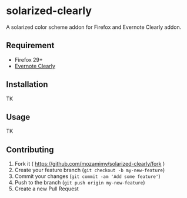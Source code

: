 # solarized-clearly

A solarized color scheme addon for Firefox and Evernote Clearly addon.

## Requirement

- Firefox 29+
- [Evernote Clearly](http://evernote.com/clearly/)

## Installation

TK

## Usage

TK

## Contributing

1. Fork it ( https://github.com/mozamimy/solarized-clearly/fork )
2. Create your feature branch (`git checkout -b my-new-feature`)
3. Commit your changes (`git commit -am 'Add some feature'`)
4. Push to the branch (`git push origin my-new-feature`)
5. Create a new Pull Request
